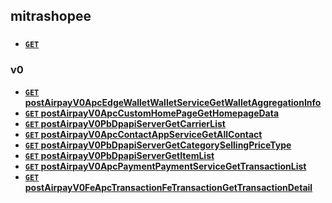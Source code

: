 ## mitrashopee


###  

- **[`GET` ](./docs/.md)** 

### v0 

- **[`GET` postAirpayV0ApcEdgeWalletWalletServiceGetWalletAggregationInfo](./docs/post-airpay-v0-apc-edge-wallet-wallet-service-get-wallet-aggregation-info.md)** 
- **[`GET` postAirpayV0ApcCustomHomePageGetHomepageData](./docs/post-airpay-v0-apc-custom-home-page-get-homepage-data.md)** 
- **[`GET` postAirpayV0PbDpapiServerGetCarrierList](./docs/post-airpay-v0-pb-dpapi-server-get-carrier-list.md)** 
- **[`GET` postAirpayV0ApcContactAppServiceGetAllContact](./docs/post-airpay-v0-apc-contact-app-service-get-all-contact.md)** 
- **[`GET` postAirpayV0PbDpapiServerGetCategorySellingPriceType](./docs/post-airpay-v0-pb-dpapi-server-get-category-selling-price-type.md)** 
- **[`GET` postAirpayV0PbDpapiServerGetItemList](./docs/post-airpay-v0-pb-dpapi-server-get-item-list.md)** 
- **[`GET` postAirpayV0ApcPaymentPaymentServiceGetTransactionList](./docs/post-airpay-v0-apc-payment-payment-service-get-transaction-list.md)** 
- **[`GET` postAirpayV0FeApcTransactionFeTransactionGetTransactionDetail](./docs/post-airpay-v0-fe-apc-transaction-fe-transaction-get-transaction-detail.md)** 
